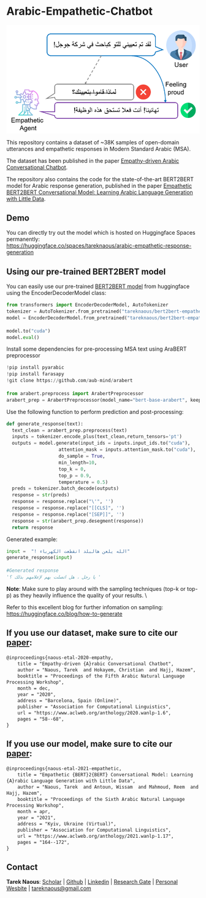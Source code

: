 # Arabic-Empathetic-Chatbot


<img align="center" width="600"  src="fig/empathetic-agent.png" alt="empathetic-agent">

This repository contains a dataset of ~38K samples of open-domain utterances and empathetic responses in Modern Standard Arabic (MSA).

The dataset has been published in the paper [Empathy-driven Arabic Conversational Chatbot](https://www.aclweb.org/anthology/2020.wanlp-1.6/).

The repository also contains the code for the state-of-the-art BERT2BERT model for Arabic response generation, published in the paper [Empathetic BERT2BERT Conversational Model: Learning Arabic Language Generation with Little Data](https://www.aclweb.org/anthology/2021.wanlp-1.17/).

## Demo

You can directly try out the model which is hosted on Huggingface Spaces permanently: \
https://huggingface.co/spaces/tareknaous/arabic-empathetic-response-generation

## Using our pre-trained BERT2BERT model

You can easily use our pre-trained [BERT2BERT model](https://www.aclweb.org/anthology/2021.wanlp-1.17/) from huggingface using the EncoderDecoderModel class:

```python
from transformers import EncoderDecoderModel, AutoTokenizer
tokenizer = AutoTokenizer.from_pretrained("tareknaous/bert2bert-empathetic-response-msa")
model = EncoderDecoderModel.from_pretrained("tareknaous/bert2bert-empathetic-response-msa")

model.to("cuda")
model.eval()
```
Install some dependencies for pre-processing MSA text using AraBERT preprocessor

```python
!pip install pyarabic
!pip install farasapy
!git clone https://github.com/aub-mind/arabert

from arabert.preprocess import ArabertPreprocessor
arabert_prep = ArabertPreprocessor(model_name="bert-base-arabert", keep_emojis=False)
```

Use the following function to perform prediction and post-processing:

```python
def generate_response(text):
  text_clean = arabert_prep.preprocess(text)
  inputs = tokenizer.encode_plus(text_clean,return_tensors='pt')
  outputs = model.generate(input_ids = inputs.input_ids.to("cuda"),
                   attention_mask = inputs.attention_mask.to("cuda"),
                   do_sample = True,
                   min_length=10,
                   top_k = 0,
                   top_p = 0.9,
                   temperature = 0.5)
  preds = tokenizer.batch_decode(outputs) 
  response = str(preds)
  response = response.replace("\'", '')
  response = response.replace("[[CLS]", '')
  response = response.replace("[SEP]]", '')
  response = str(arabert_prep.desegment(response))
  return response
```

Generated example: 

```python
input =  "! الله يلعن هالبلد انقطعت الكهرباء"
generate_response(input)

#Generated response
'يا رجل ، هل اتصلت بهم لإعلامهم بذلك ؟ '
```

**Note**: Make sure to play around with the sampling techniques (top-k or top-p) as they heavily influence the quality of your results. \

Refer to this excellent blog for further infomation on sampling: 
https://huggingface.co/blog/how-to-generate

## If you use our dataset, make sure to cite our [paper](https://www.aclweb.org/anthology/2020.wanlp-1.6/):
```
@inproceedings{naous-etal-2020-empathy,
    title = "Empathy-driven {A}rabic Conversational Chatbot",
    author = "Naous, Tarek  and Hokayem, Christian  and Hajj, Hazem",
    booktitle = "Proceedings of the Fifth Arabic Natural Language Processing Workshop",
    month = dec,
    year = "2020",
    address = "Barcelona, Spain (Online)",
    publisher = "Association for Computational Linguistics",
    url = "https://www.aclweb.org/anthology/2020.wanlp-1.6",
    pages = "58--68",
}
```

## If you use our model, make sure to cite our [paper](https://www.aclweb.org/anthology/2021.wanlp-1.17/):
```
@inproceedings{naous-etal-2021-empathetic,
    title = "Empathetic {BERT}2{BERT} Conversational Model: Learning {A}rabic Language Generation with Little Data",
    author = "Naous, Tarek  and Antoun, Wissam  and Mahmoud, Reem  and Hajj, Hazem",
    booktitle = "Proceedings of the Sixth Arabic Natural Language Processing Workshop",
    month = apr,
    year = "2021",
    address = "Kyiv, Ukraine (Virtual)",
    publisher = "Association for Computational Linguistics",
    url = "https://www.aclweb.org/anthology/2021.wanlp-1.17",
    pages = "164--172",
}
```


## Contact
**Tarek Naous**: [Scholar](https://scholar.google.com/citations?user=ImyLv44AAAAJ&hl=en) | [Github](https://github.com/tareknaous?tab=repositories) |
[Linkedin](https://www.linkedin.com/in/tareknaous/) |  [Research Gate](https://www.researchgate.net/profile/Tarek_Naous?ev=hdr_xprf) | [Personal Wesbite](https://www.sites.google.com/view/tareknaous)
| tareknaous@gmail.com
